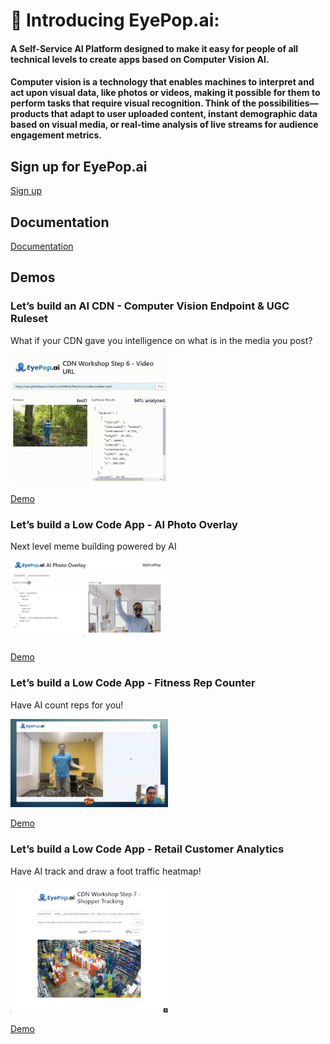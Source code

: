 # 👋 Introducing EyePop.ai:

#### A Self-Service AI Platform designed to make it easy for people of all technical levels to create apps based on Computer Vision AI.

#### Computer vision is a technology that enables machines to interpret and act upon visual data, like photos or videos, making it possible for them to perform tasks that require visual recognition. Think of the possibilities—products that adapt to user uploaded content, instant demographic data based on visual media, or real-time analysis of live streams for audience engagement metrics.

## Sign up for EyePop.ai

[Sign up](https://app.eyepop.ai/sign-up)

## Documentation

[Documentation](https://docs.google.com/document/d/1Bww57Zfn4csWAebSh-xSDa6c4aJ-l1RgFbSgqbew9S0/edit)

## Demos

### Let’s build an AI CDN - Computer Vision Endpoint & UGC Ruleset

What if your CDN gave you intelligence on what is in the media you post?

<img src="./AI CDN - Computer Vision Endpoint & UGC Ruleset/images/6.gif" width="50%" />

[Demo](./AI%20CDN%20-%20Computer%20Vision%20Endpoint%20%26%20UGC%20Ruleset/)

### Let’s build a Low Code App - AI Photo Overlay

Next level meme building powered by AI

<img src="./AI Photo Overlay - Low code Tester/css/images/brave_IOR7hRMEgL.png" width="50%" />

[Demo](./AI%20Photo%20Overlay%20-%20Low%20code%20Tester/)

### Let’s build a Low Code App - Fitness Rep Counter

Have AI count reps for you!

<img src="./Fitness Rep Counter/imgs/reps.gif" width="50%" />

[Demo](./Fitness%20Rep%20Counter/)

### Let’s build a Low Code App - Retail Customer Analytics

Have AI track and draw a foot traffic heatmap!

<img src="./Retail Customer Analytics/imgs/readme_example_heatmap.gif" width="50%" />

[Demo](./Retail%20Customer%20Analytics/)
